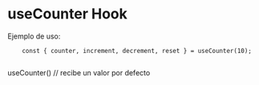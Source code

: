 # useCounter Hook


Ejemplo de uso:

```
    const { counter, increment, decrement, reset } = useCounter(10);
    
```

useCounter() // recibe un valor por defecto